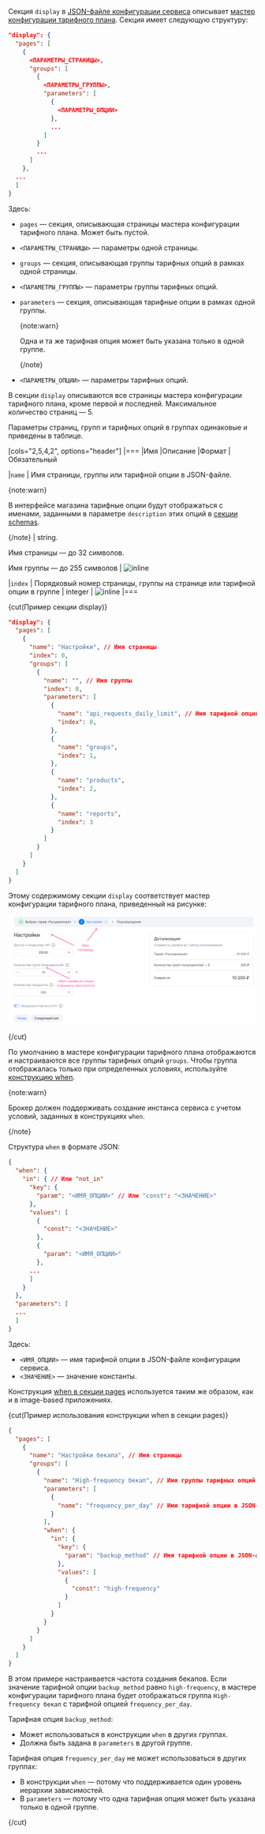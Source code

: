 Секция `display` в [JSON-файле конфигурации сервиса](../../../manage-saas-apps/saas-add#service_config) описывает [мастер конфигурации тарифного плана](/ru/tools-for-using-services/vendor-account/manage-apps/concepts/about#xaas_wizard). Секция имеет следующую структуру:

```json
"display": {
  "pages": [
    {
      <ПАРАМЕТРЫ_СТРАНИЦЫ>,
      "groups": [
        {
          <ПАРАМЕТРЫ_ГРУППЫ>,
          "parameters": [
            {
              <ПАРАМЕТРЫ_ОПЦИИ>
            },
            ...
          ]
        }
        ...
      ]
    },
  ...
  ]
}
```

Здесь:

* `pages` — секция, описывающая страницы мастера конфигурации тарифного плана. Может быть пустой.
* `<ПАРАМЕТРЫ_СТРАНИЦЫ>` — параметры одной страницы.
* `groups` — секция, описывающая группы тарифных опций в рамках одной страницы.
* `<ПАРАМЕТРЫ_ГРУППЫ>` — параметры группы тарифных опций.
* `parameters` — секция, описывающая тарифные опции в рамках одной группы.

   {note:warn}

   Одна и та же тарифная опция может быть указана только в одной группе.

   {/note}
* `<ПАРАМЕТРЫ_ОПЦИИ>` — параметры тарифных опций.

В секции `display` описываются все страницы мастера конфигурации тарифного плана, кроме первой и последней. Максимальное количество страниц — 5.

Параметры страниц, групп и тарифных опций в группах одинаковые и приведены в таблице.

[cols="2,5,4,2", options="header"]
|===
|Имя
|Описание
|Формат
|Обязательный

|`name`
|
Имя страницы, группы или тарифной опции в JSON-файле.

{note:warn}

В интерфейсе магазина тарифные опции будут отображаться с именами, заданными в параметре `description` этих опций в [секции schemas](../schemas-section).

{/note}
|
string.

Имя страницы — до 32 символов.

Имя группы — до 255 символов
| ![](/ru/assets/check.svg "inline")

|`index`
|
Порядковый номер страницы, группы на странице или тарифной опции в группе
|
integer
| ![](/en/assets/no.svg "inline")
|===

{cut(Пример секции display)}

```json
"display": {
  "pages": [
    {
      "name": "Настройки", // Имя страницы
      "index": 0,
      "groups": [
        {
          "name": "", // Имя группы
          "index": 0,
          "parameters": [
            {
              "name": "api_requests_daily_limit", // Имя тарифной опции в JSON-файле
              "index": 0,
            },
            {
              "name": "groups",
              "index": 1,
            },
            {
              "name": "products",
              "index": 2,
            },
            {
              "name": "reports",
              "index": 3
            }
          ]
        }
      ]
    }
  ]
}
```

Этому содержимому секции `display` соответствует мастер конфигурации тарифного плана, приведенный на рисунке:

![](../assets/Wizard_SaaS.png)

{/cut}

По умолчанию в мастере конфигурации тарифного плана отображаются и настраиваются все группы тарифных опций `groups`. Чтобы группа отображалась только при определенных условиях, используйте [конструкцию when](/ru/tools-for-using-services/vendor-account/manage-apps/ibservice_add/ibservice_configure/ib_display#IBdisplay_when).

{note:warn}

Брокер должен поддерживать создание инстанса сервиса с учетом условий, заданных в конструкциях `when`.

{/note}

Структура `when` в формате JSON:

```json
{
  "when": {
    "in": { // Или "not_in"
      "key": {
        "param": "<ИМЯ_ОПЦИИ>" // Или "const": "<ЗНАЧЕНИЕ>"
      },
      "values": [
        {
          "const": "<ЗНАЧЕНИЕ>"
        },
        {
          "param": "<ИМЯ_ОПЦИИ>"
        },
      ...
      ]
    }
  },
  "parameters": [
  ...
  ]
}
```

Здесь:

* `<ИМЯ_ОПЦИИ>` — имя тарифной опции в JSON-файле конфигурации сервиса.
* `<ЗНАЧЕНИЕ>` — значение константы.

Конструкция [when в секции pages](/ru/tools-for-using-services/vendor-account/manage-apps/ibservice_add/ibservice_configure/ib_display#IBdisplay_when_in_pages) используется таким же образом, как и в image-based приложениях.

{cut(Пример использования конструкции when в секции pages)}

```json
{
  "pages": [
    {
      "name": "Настройки бекапа", // Имя страницы
      "groups": [
        {
          "name": "High-frequency бекап", // Имя группы тарифных опций
          "parameters": [
            {
              "name": "frequency_per_day" // Имя тарифной опции в JSON-файле
            }
          ],
          "when": {
            "in": {
              "key": {
                "param": "backup_method" // Имя тарифной опции в JSON-файле
              },
              "values": [
                {
                  "const": "high-frequency"
                }
              ]
            }
          }
        }
      ]
    }
  ]
}
```

В этом примере настраивается частота создания бекапов. Если значение тарифной опции `backup_method` равно `high-frequency`, в мастере конфигурации тарифного плана будет отображаться группа `High-frequency бекап` с тарифной опцией `frequency_per_day`.

Тарифная опция `backup_method`:

* Может использоваться в конструкции `when` в других группах.
* Должна быть задана в `parameters` в другой группе.

Тарифная опция `frequency_per_day` не может использоваться в других группах:

* В конструкции `when` — потому что поддерживается один уровень иерархии зависимостей.
* В `parameters` — потому что одна тарифная опция может быть указана только в одной группе.

{/cut}
